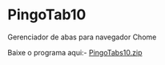 # PingoTab10
Gerenciador de abas para navegador Chome

Baixe o programa aqui:- [PingoTabs10.zip](https://pages.github.com/(https://github.com/JoaoVitorF/PingoTab10/blob/e475fb0948bb8846166107a481fff8a76be93c66/bin/Debug/net5.0-windows/PingoTab10.zip))




